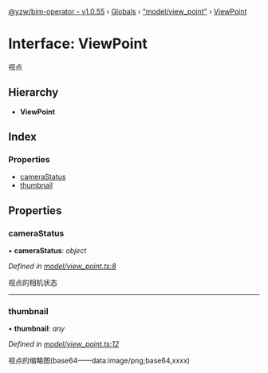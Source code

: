 [@yzw/bim-operator - v1.0.55](../README.md) › [Globals](../globals.md) › ["model/view_point"](../modules/_model_view_point_.md) › [ViewPoint](_model_view_point_.viewpoint.md)

# Interface: ViewPoint

视点

## Hierarchy

* **ViewPoint**

## Index

### Properties

* [cameraStatus](_model_view_point_.viewpoint.md#camerastatus)
* [thumbnail](_model_view_point_.viewpoint.md#thumbnail)

## Properties

###  cameraStatus

• **cameraStatus**: *object*

*Defined in [model/view_point.ts:8](https://github.com/youkaisteve/bim-operator/blob/20b4753/src/model/view_point.ts#L8)*

视点的相机状态

___

###  thumbnail

• **thumbnail**: *any*

*Defined in [model/view_point.ts:12](https://github.com/youkaisteve/bim-operator/blob/20b4753/src/model/view_point.ts#L12)*

视点的缩略图(base64——data:image/png;base64,xxxx)
